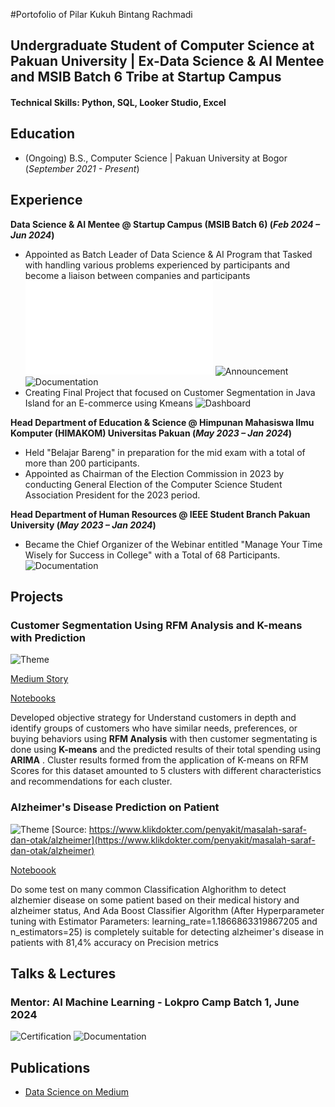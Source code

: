 #Portofolio of Pilar Kukuh Bintang Rachmadi

## Undergraduate Student of Computer Science at Pakuan University | Ex-Data Science & AI Mentee and MSIB Batch 6 Tribe at Startup Campus

#### Technical Skills: Python, SQL, Looker Studio, Excel

## Education		        		
- (Ongoing) B.S., Computer Science | Pakuan University at Bogor (_September 2021 - Present_)

## Experience
**Data Science & AI Mentee @ Startup Campus (MSIB Batch 6)  (_Feb 2024 – Jun 2024_)**
- Appointed as Batch Leader of Data Science & AI Program that Tasked with handling various problems experienced by participants and become a liaison between companies and participants
  ![Certification](/assets/KML6-DSAI365B_Pilar%20Kukuh%20Bintang%20Rachmadi.pdf)
  ![Announcement](/assets/Snapinsta.app_431756970_393657546781205_7114381293216292376_n_1080.jpg)
  ![Documentation](/assets/Screenshot%202024-06-19%20191119.jpg)
- Creating Final Project that focused on Customer Segmentation in Java Island for an E-commerce using Kmeans
  ![Dashboard](/assets/Tim%2010D%20-%20Dashboard%20HD.jpg)

**Head Department of Education & Science @ Himpunan Mahasiswa Ilmu Komputer (HIMAKOM) Universitas Pakuan (_May 2023 – Jan 2024_)**
- Held "Belajar Bareng" in preparation for the mid exam with a total of more than 200 participants.
- Appointed as Chairman of the Election Commission in 2023 by conducting General Election of the Computer Science Student Association President for the 2023 period.

**Head Department of Human Resources @ IEEE Student Branch Pakuan University (_May 2023 – Jan 2024_)**
- Became the Chief Organizer of the Webinar entitled "Manage Your Time Wisely for Success in College" with a Total of 68 Participants.
  ![Documentation](/assets/Screenshot%20(1014).png)

## Projects
### Customer Segmentation Using RFM Analysis and K-means with Prediction

![Theme](/assets/customer-segmentation-social.png)

[Medium Story](https://medium.com/@pilarkbr/segmentasi-pelanggan-menggunakan-rfm-dan-k-means-978f2cfa5ca4)

[Notebooks](https://colab.research.google.com/drive/1kC1dS0MDsBoOxX-HXtIWr1e7uJVTd_HS?usp=sharing)

Developed objective strategy for Understand customers in depth and identify groups of customers who have similar needs, preferences, or buying behaviors using **RFM Analysis** with then customer segmentating is done using **K-means** and the predicted results of their total spending using **ARIMA** . Cluster results formed from the application of K-means on RFM Scores for this dataset amounted to 5 clusters with different characteristics and recommendations for each cluster.

### Alzheimer's Disease Prediction on Patient

![Theme](/assets/049818600_1605522157-Ilustrasi-Alzheimer-Sama-dengan-Demensia-shutterstock_754295458.jpg)
[Source: https://www.klikdokter.com/penyakit/masalah-saraf-dan-otak/alzheimer](https://www.klikdokter.com/penyakit/masalah-saraf-dan-otak/alzheimer)

[Noteboook](https://github.com/PilarKBR/Projects/blob/Data-Science-Projects/Alzheimer%20Classification.ipynb)

Do some test on many common Classification Alghorithm to detect alzhemier disease on some patient based on their medical history and alzheimer status, And Ada Boost Classifier Algorithm (After Hyperparameter tuning with Estimator Parameters: learning_rate=1.1866863319867205 and n_estimators=25) is completely suitable for detecting alzheimer's disease in patients with 81,4% accuracy on Precision metrics 

## Talks & Lectures
### Mentor: AI Machine Learning - Lokpro Camp Batch 1, June 2024
![Certification](/assets/Pilar%20Kukuh%20Bintang%20Rachmadi%20Lokpro%20Camp%20Batch%201%20Certificate.png)
![Documentation](/assets/Dokumentasi%201.png)

## Publications
- [Data Science on Medium](https://medium.com/@pilarkbr)
